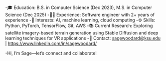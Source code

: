 -🎓 Education: B.S. in Computer Science (Dec 2023), M.S. in Computer Science (Dec 2025)
-👩‍💻 Experience: Software engineer with 2+ years of experience
-🤖 Interests: AI, machine learning, cloud computing
-⚙️ Skills: Python, PyTorch, TensorFlow, Git, AWS
-📚 Current Research: Exploring satellite imagery-based terrain generation using Stable Diffusion and deep learning techniques for VR applications
-🔗 Contact: sagewoodard@ksu.edu | https://www.linkedin.com/in/sagewoodard/

-Hi, I’m Sage—let’s connect and collaborate!

<!---
sagewoodard/sagewoodard is a ✨ special ✨ repository because its `README.md` (this file) appears on your GitHub profile.
You can click the Preview link to take a look at your changes.
--->
